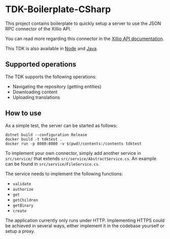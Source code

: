 # TDK-Boilerplate-CSharp



This project contains boilerplate to quickly setup a server to use the JSON RPC connector of the Xillio API.

You can read more regarding this connector in the [Xillio API documentation](https://docs.xill.io/#connector-json-rpc).

This TDK is also available in [Node](https://github.com/xillio/TDK-Boilerplate-Node)
and [Java](https://github.com/xillio/TDK-Boilerplate-Java).

## Supported operations

The TDK supports the following operations:
- Navigating the repository (getting entities)
- Downloading content
- Uploading translations

## How to use

As a simple test, the server can be started as follows:
```
dotnet build --configuration Release
docker build -t tdktest .
docker run -p 8080:8080 -v $(pwd)/contents:/contents tdktest
```

To implement your own connector, simply add another service in `src/service/` that extends `src/service/AbstractService.cs`. An example can be found in `src/service/FileService.cs`.

The service needs to implement the following functions:
- `validate`
- `authorize`
- `get`
- `getChildren`
- `getBinary`
- `create`

The application currently only runs under HTTP. Implementing HTTPS could be achieved in several ways, either implement it in the codebase yourself or setup a proxy.
